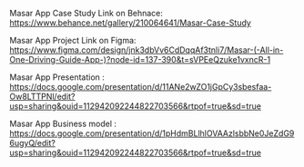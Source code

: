 Masar App Case Study Link on Behnace:
https://www.behance.net/gallery/210064641/Masar-Case-Study

Masar App Project Link on Figma:
https://www.figma.com/design/jnk3dbVv6CdDqqAf3tnli7/Masar-(-All-in-One-Driving-Guide-App-)?node-id=137-390&t=sVPEeQzuke1vxncR-1

Masar App Presentation :
https://docs.google.com/presentation/d/11ANe2wZO1jGpCy3sbesfaa-Ow8LTTPNl/edit?usp=sharing&ouid=112942092244822703566&rtpof=true&sd=true

Masar App Business model :
https://docs.google.com/presentation/d/1pHdmBLlhlOVAAzlsbbNe0JeZdG96ugyQ/edit?usp=sharing&ouid=112942092244822703566&rtpof=true&sd=true

